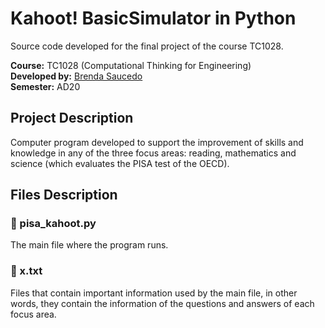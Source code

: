 # Kahoot! BasicSimulator in Python

Source code developed for the final project of the course TC1028.

**Course:** TC1028 (Computational Thinking for Engineering) <br>
**Developed by:** [Brenda Saucedo](https://github.com/Bren12) <br>
**Semester:** AD20

## Project Description

Computer program developed to support the improvement of skills and knowledge in any of the three 
focus areas: reading, mathematics and science (which evaluates the PISA test of the OECD).

## Files Description

### 📁 pisa_kahoot.py

The main file where the program runs.

### 📁 x.txt

Files that contain important information used by the main file, in other words, they contain the 
information of the questions and answers of each focus area.
